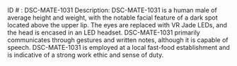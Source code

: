 ID # : DSC-MATE-1031
Description: DSC-MATE-1031 is a human male of average height and weight, with the notable facial feature of a dark spot located above the upper lip. The eyes are replaced with VR Jade LEDs, and the head is encased in an LED headset. DSC-MATE-1031 primarily communicates through gestures and written notes, although it is capable of speech. DSC-MATE-1031 is employed at a local fast-food establishment and is indicative of a strong work ethic and sense of duty.